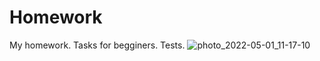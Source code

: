# Homework
My homework. Tasks for begginers.
Tests.
![photo_2022-05-01_11-17-10](https://user-images.githubusercontent.com/101042799/166744640-fc0f9269-b7bb-41c2-888b-3b3bba6e6bee.jpg)
